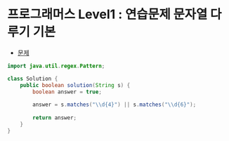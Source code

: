 # 프로그래머스 Level1 : 연습문제 문자열 다루기 기본

- [문제](https://programmers.co.kr/learn/courses/30/lessons/12918)

```java
import java.util.regex.Pattern;

class Solution {
    public boolean solution(String s) {
        boolean answer = true;
        
        answer = s.matches("\\d{4}") || s.matches("\\d{6}");
    
        return answer;
    }
}
```